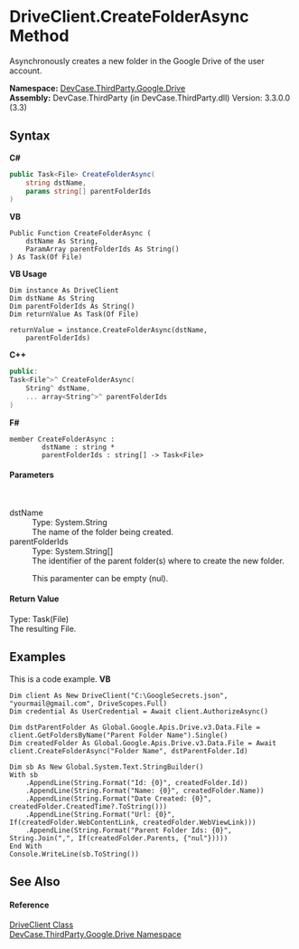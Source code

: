# DriveClient.CreateFolderAsync Method 
 

Asynchronously creates a new folder in the Google Drive of the user account.

**Namespace:**&nbsp;<a href="N_DevCase_ThirdParty_Google_Drive">DevCase.ThirdParty.Google.Drive</a><br />**Assembly:**&nbsp;DevCase.ThirdParty (in DevCase.ThirdParty.dll) Version: 3.3.0.0 (3.3)

## Syntax

**C#**<br />
``` C#
public Task<File> CreateFolderAsync(
	string dstName,
	params string[] parentFolderIds
)
```

**VB**<br />
``` VB
Public Function CreateFolderAsync ( 
	dstName As String,
	ParamArray parentFolderIds As String()
) As Task(Of File)
```

**VB Usage**<br />
``` VB Usage
Dim instance As DriveClient
Dim dstName As String
Dim parentFolderIds As String()
Dim returnValue As Task(Of File)

returnValue = instance.CreateFolderAsync(dstName, 
	parentFolderIds)
```

**C++**<br />
``` C++
public:
Task<File^>^ CreateFolderAsync(
	String^ dstName, 
	... array<String^>^ parentFolderIds
)
```

**F#**<br />
``` F#
member CreateFolderAsync : 
        dstName : string * 
        parentFolderIds : string[] -> Task<File> 

```


#### Parameters
&nbsp;<dl><dt>dstName</dt><dd>Type: System.String<br />The name of the folder being created.</dd><dt>parentFolderIds</dt><dd>Type: System.String[]<br />The identifier of the parent folder(s) where to create the new folder. 

 This paramenter can be empty (nul).</dd></dl>

#### Return Value
Type: Task(File)<br />The resulting File.

## Examples
This is a code example. 
**VB**<br />
``` VB
Dim client As New DriveClient("C:\GoogleSecrets.json", "yourmail@gmail.com", DriveScopes.Full)
Dim credential As UserCredential = Await client.AuthorizeAsync()

Dim dstParentFolder As Global.Google.Apis.Drive.v3.Data.File = client.GetFoldersByName("Parent Folder Name").Single()
Dim createdFolder As Global.Google.Apis.Drive.v3.Data.File = Await client.CreateFolderAsync("Folder Name", dstParentFolder.Id)

Dim sb As New Global.System.Text.StringBuilder()
With sb
    .AppendLine(String.Format("Id: {0}", createdFolder.Id))
    .AppendLine(String.Format("Name: {0}", createdFolder.Name))
    .AppendLine(String.Format("Date Created: {0}", createdFolder.CreatedTime?.ToString()))
    .AppendLine(String.Format("Url: {0}", If(createdFolder.WebContentLink, createdFolder.WebViewLink)))
    .AppendLine(String.Format("Parent Folder Ids: {0}", String.Join(",", If(createdFolder.Parents, {"nul"}))))
End With
Console.WriteLine(sb.ToString())
```


## See Also


#### Reference
<a href="T_DevCase_ThirdParty_Google_Drive_DriveClient">DriveClient Class</a><br /><a href="N_DevCase_ThirdParty_Google_Drive">DevCase.ThirdParty.Google.Drive Namespace</a><br />